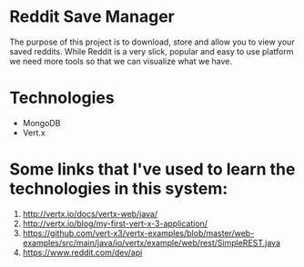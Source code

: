 # Reddit Save Manager

The purpose of this project is to download, store and allow you to view your saved reddits.  While Reddit is a very slick, popular and easy to use platform we need more tools so that we can visualize what we have.  

# Technologies
* MongoDB
* Vert.x

# Some links that I've used to learn the technologies in this system:

1. http://vertx.io/docs/vertx-web/java/
2. http://vertx.io/blog/my-first-vert-x-3-application/
3. https://github.com/vert-x3/vertx-examples/blob/master/web-examples/src/main/java/io/vertx/example/web/rest/SimpleREST.java
4. https://www.reddit.com/dev/api
